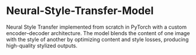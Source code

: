 # Neural-Style-Transfer-Model
Neural Style Transfer implemented from scratch in PyTorch with a custom encoder–decoder architecture. The model blends the content of one image with the style of another by optimizing content and style losses, producing high-quality stylized outputs.
